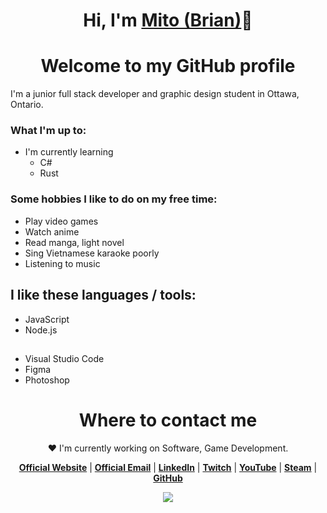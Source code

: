 <h1 align="center">Hi, I'm <a href="https://miito.dev">Mito (Brian)</a>👋</h1>
<h1 align="center">Welcome to my GitHub profile</h1>

I'm a junior full stack developer and graphic design student in Ottawa, Ontario.

### What I'm up to:
  - I'm currently learning
    - C#
    - Rust

### Some hobbies I like to do on my free time:
  - Play video games
  - Watch anime
  - Read manga, light novel
  - Sing Vietnamese karaoke poorly
  - Listening to music

## I like these languages / tools:
  - JavaScript
  - Node.js

##

  - Visual Studio Code
  - Figma
  - Photoshop

<h1 align="center">Where to contact me</h1>
<p align="center">❤ I'm currently working on Software, Game Development.</p>
<p align="center">
  <strong><a href="https://miito.dev">Official Website</a></strong> |
  <strong><a href="mailto:me@miito.dev">Official Email</a></strong> |
  <strong><a href="https://www.linkedin.com/in/brian-dinh-mito">LinkedIn</a></strong> |
  <strong><a href="https://www.twitch.tv/mito_plus">Twitch</a></strong> |
  <strong><a href="https://www.youtube.com/channel/UCqekrXx8gAc0-sevaowm8nA">YouTube</a></strong> |
  <strong><a href="https://steamcommunity.com/id/Kito101">Steam</a></strong> |
  <strong><a href="https://github.com/MitoKito">GitHub</a></strong>
</p>

<p align="center" >
  <a href="https://github.com/anuraghazra/github-readme-stats">
    <img src="https://github-readme-stats.vercel.app/api?username=MitoKito&&show_icons=true&theme=vue-dark"/>
  </a>
</p>
